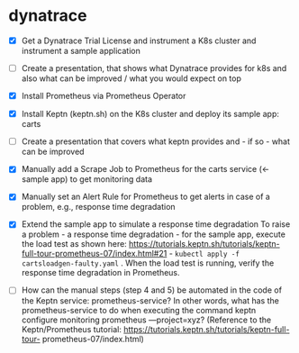 # dynatrace
- [x] Get a Dynatrace Trial License and instrument a K8s cluster and instrument a sample application

- [ ] Create a presentation, that shows what Dynatrace provides for k8s and also what can be improved / what you would expect on top
- [x] Install Prometheus via Prometheus Operator
- [x] Install Keptn (keptn.sh) on the K8s cluster and deploy its sample app: carts
- [ ] Create a presentation that covers what keptn provides and - if so - what can be improved
- [x] Manually add a Scrape Job to Prometheus for the carts service (← sample app) to get monitoring data
- [x] Manually set an Alert Rule for Prometheus to get alerts in case of a problem, e.g., response time degradation
- [x] Extend the sample app to simulate a response time degradation To raise a problem - a response time degradation - for the sample app, execute the load test as shown
here: https://tutorials.keptn.sh/tutorials/keptn-full-tour-prometheus-07/index.html#21 - `kubectl apply -f cartsloadgen-faulty.yaml` . When the load test is running, verify the response time degradation in Prometheus.
- [ ] How can the manual steps (step 4 and 5) be automated in the code of the Keptn service: prometheus-service? In other words, what has the prometheus-service to do when executing the command keptn configure monitoring prometheus —project=xyz?
(Reference to the Keptn/Prometheus tutorial: https://tutorials.keptn.sh/tutorials/keptn-full-tour- prometheus-07/index.html)
